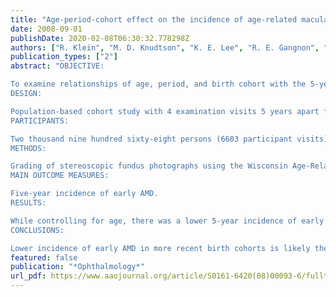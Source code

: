 ```yaml
---
title: "Age-period-cohort effect on the incidence of age-related macular degeneration: the Beaver Dam Eye Study"
date: 2008-09-01
publishDate: 2020-02-08T06:30:32.778298Z
authors: ["R. Klein", "M. D. Knudtson", "K. E. Lee", "R. E. Gangnon", "B. E. Klein"]
publication_types: ["2"]
abstract: "OBJECTIVE:

To examine relationships of age, period, and birth cohort with the 5-year incidence of age-related macular degeneration (AMD).
DESIGN:

Population-based cohort study with 4 examination visits 5 years apart from 1988 through 1990, 1993 through 1995, 1998 through 2000, and 2003 through 2005.
PARTICIPANTS:

Two thousand nine hundred sixty-eight persons (6603 participant visits) and 3588 persons (8184 participant visits) 43 to 86 years of age at baseline contributing to the incidence of early and late AMD, respectively.
METHODS:

Grading of stereoscopic fundus photographs using the Wisconsin Age-Related Maculopathy Grading System.
MAIN OUTCOME MEASURES:

Five-year incidence of early AMD.
RESULTS:

While controlling for age, there was a lower 5-year incidence of early AMD in later rather than in earlier birth cohorts (odds ratio per increasing category, 0.70; 95% confidence interval, 0.62-0.78; P<0.001). This remained while controlling for smoking, blood pressure, and other related factors. There was no evidence for a period or birth cohort effect with late AMD.
CONCLUSIONS:

Lower incidence of early AMD in more recent birth cohorts is likely the result of unmeasured risk factors for early AMD. Further study of possible unmeasured risk factors that may have caused this cohort effect may help to identify new modifiable risk factors for AMD. Diminishing incidence of early AMD in later birth cohorts would be expected to result in lower long-term estimates of future incidence of AMD than do current estimates that do not take this effect into account."
featured: false
publication: "*Ophthalmology*"
url_pdf: https://www.aaojournal.org/article/S0161-6420(08)00093-6/fulltext
---
```


